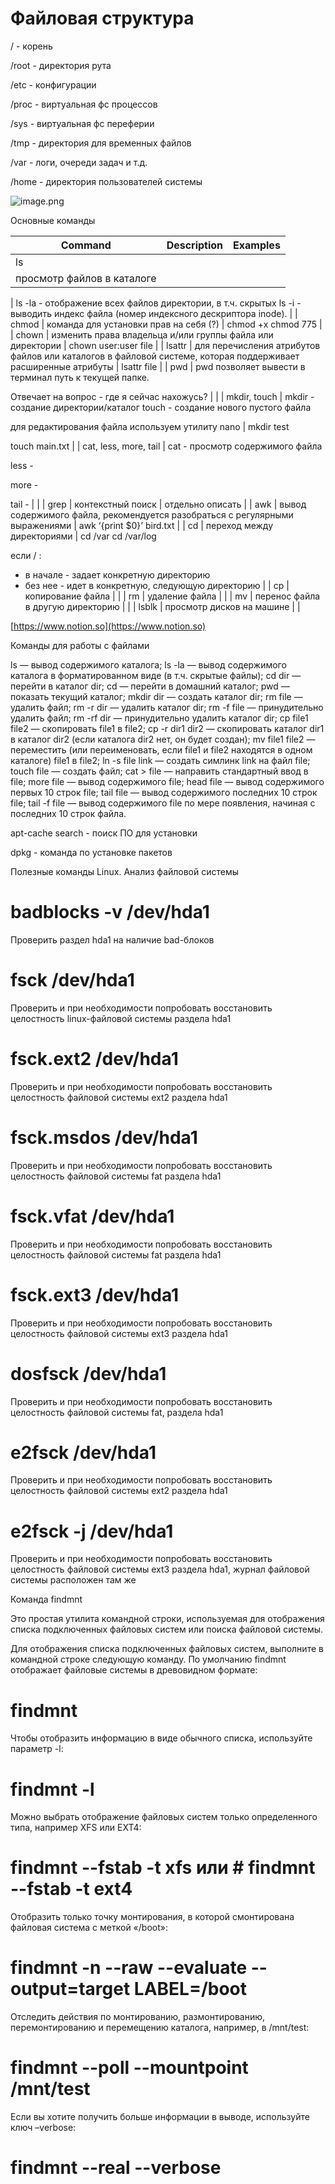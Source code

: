# Файловая структура

/ - корень

/root - директория рута

/etc - конфигурации

/proc - виртуальная фс процессов

/sys - виртуальная фс переферии

/tmp - директория для временных файлов

/var - логи, очереди задач и т.д.

/home - директория пользователей системы

![image.png](%D0%A4%D0%B0%D0%B8%CC%86%D0%BB%D0%BE%D0%B2%D0%B0%D1%8F%20%D1%81%D1%82%D1%80%D1%83%D0%BA%D1%82%D1%83%D1%80%D0%B0%201349a18f25f8805ebc7ec1b5107f9f1a/image.png)

Основные команды

| Command | Description | Examples |
| --- | --- | --- |
| ls
 | просмотр файлов в каталоге

 | ls -la - отображение всех файлов директории, в т.ч. скрытых
ls -i - выводить индекс файла (номер индексного дескриптора inode).
 |
| chmod | команда для установки прав на себя (?) | chmod +x
chmod 775 |
| chown | изменить права  владельца и/или группы файла или директории | chown user:user file |
| lsattr |  для перечисления атрибутов файлов или каталогов в файловой системе, которая поддерживает расширенные атрибуты | lsattr file |
| pwd | pwd позволяет вывести в терминал путь к текущей папке.

Отвечает на вопрос - где я сейчас нахожусь?
 |  |
| mkdir, touch | mkdir - создание директории/каталог
touch - создание  нового пустого файла

для редактирования файла используем утилиту nano | mkdir test

touch main.txt
 |
| cat, less, more, tail | cat - просмотр содержимого файла

less - 

more -

tail - |  |
| grep | контекстный поиск | отдельно описать |
| awk | вывод содержимого файла, рекомендуется разобраться с регулярными выражениями | awk ‘{print $0}’ bird.txt |
| cd | переход между директориями | cd /var 
cd /var/log

если / :
- в начале - задает конкретную директорию
- без нее - идет в конкретную, следующую директорию |
| cp | копирование файла |  |
| rm | удаление файла |  |
| mv | перенос файла в другую директорию |  |
| lsblk | просмотр дисков на машине |  |

[https://www.notion.so](https://www.notion.so)

Команды для работы с файлами

ls — вывод содержимого каталога;
ls -la — вывод содержимого каталога в форматированном виде (в т.ч. скрытые файлы);
cd dir — перейти в каталог dir;
cd — перейти в домашний каталог;
pwd — показать текущий каталог;
mkdir dir — создать каталог dir;
rm file — удалить файл;
rm -r dir — удалить каталог dir;
rm -f file — принудительно удалить файл;
rm -rf dir — принудительно удалить каталог dir;
cp file1 file2 — скопировать file1 в file2;
cp -r dir1 dir2 — скопировать каталог dir1 в каталог dir2 (если каталога dir2 нет, он будет создан);
mv file1 file2 — переместить (или переименовать, если file1 и file2 находятся в одном каталоге) file1 в file2;
ln -s file link — создать симлинк link на файл file;
touch file — создать файл;
cat > file — направить стандартный ввод в file;
more file — вывод содержимого file;
head file — вывод содержимого первых 10 строк file;
tail file — вывод содержимого последних 10 строк file;
tail -f file — вывод содержимого file по мере появления, начиная с последних 10 строк файла.

apt-cache search - поиск ПО для установки

dpkg - команда по установке пакетов

Полезные команды Linux. Анализ файловой системы

# badblocks -v /dev/hda1

Проверить раздел hda1 на наличие bad-блоков

# fsck /dev/hda1

Проверить и при необходимости попробовать восстановить целостность linux-файловой системы раздела hda1

# fsck.ext2 /dev/hda1

Проверить и при необходимости попробовать восстановить целостность файловой системы ext2 раздела hda1

# fsck.msdos /dev/hda1

Проверить и при необходимости попробовать восстановить целостность файловой системы fat раздела hda1

# fsck.vfat /dev/hda1

Проверить и при необходимости попробовать восстановить целостность файловой системы fat раздела hda1

# fsck.ext3 /dev/hda1

Проверить и при необходимости попробовать восстановить целостность файловой системы ext3 раздела hda1

# dosfsck /dev/hda1

Проверить и при необходимости попробовать восстановить целостность файловой системы fat, раздела hda1

# e2fsck /dev/hda1

Проверить и при необходимости попробовать восстановить целостность файловой системы ext2 раздела hda1

# e2fsck -j /dev/hda1

Проверить и при необходимости попробовать восстановить целостность файловой системы ext3 раздела hda1, журнал файловой системы расположен там же

Команда findmnt

Это простая утилита командной строки, используемая для отображения списка подключенных файловых систем или поиска файловой системы.

Для отображения списка подключенных файловых систем, выполните в командной строке следующую команду.
По умолчанию findmnt отображает файловые системы в древовидном формате:

# findmnt

Чтобы отобразить информацию в виде обычного списка, используйте параметр -l:

# findmnt -l

Можно выбрать отображение файловых систем только определенного типа, например XFS или EXT4:

# findmnt --fstab -t xfs или # findmnt --fstab -t ext4

Отобразить только точку монтирования, в которой смонтирована файловая система с меткой «/boot»:

# findmnt -n --raw --evaluate --output=target LABEL=/boot

Отследить действия по монтированию, размонтированию, перемонтированию и перемещению каталога, например, в /mnt/test:

# findmnt --poll --mountpoint /mnt/test

Если вы хотите получить больше информации в выводе, используйте ключ –verbose:

# findmnt --real --verbose